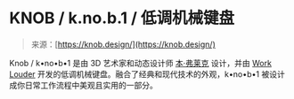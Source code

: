 <!--yml

category: 未分类

date: 2024-05-29 13:28:18

-->

# KNOB / k.no.b.1 / 低调机械键盘

> 来源：[https://knob.design/](https://knob.design/)

Knob / k•no•b•1 是由 3D 艺术家和动态设计师 [本·弗莱克](https://www.benfryc.com/) 设计，并由 [Work Louder](https://worklouder.cc/) 开发的低调机械键盘。融合了经典和现代技术的外观，k•no•b•1 被设计成你日常工作流程中美观且实用的一部分。

